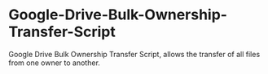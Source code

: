 # Google-Drive-Bulk-Ownership-Transfer-Script
Google Drive Bulk Ownership Transfer Script, allows the transfer of all files from one owner to another.

